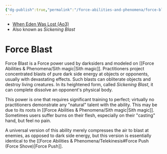 ```yaml
---
{"dg-publish":true,"permalink":"/force-abilities-and-phenomena/force-blast/","tags":["dark","alter","forcepower"],"noteIcon":"saber1"}
---
```


- [When Eden Was Lost (Ao3)](https://archiveofourown.org/works/19334440)
- Also known as *Sickening Blast*
# Force Blast
Force Blast is a Force power used by darksiders and modeled on [[Force Abilities & Phenomena/Sith magic\|Sith magic]]. Practitioners project concentrated blasts of pure dark side energy at objects or opponents, usually with devastating effects. Such blasts can obliterate objects and destroy living creatures. In its heightened form, called *Sickening Blast*, it can complete dissolve an opponent's physical body. 

This power is one that requires significant training to perfect; virtually no practitioners demonstrate any "natural" talent with the ability. This may be due to its roots in [[Force Abilities & Phenomena/Sith magic\|Sith magic]]. Sometimes users suffer burns on their flesh, especially on their "casting" hand, but feel no pain. 

A universal version of this ability merely compresses the air to blast at enemies, as opposed to dark side energy, but this version is essentially identical to the [[Force Abilities & Phenomena/Telekinesis#Force Push (Force Shove)\|Force Push]].
